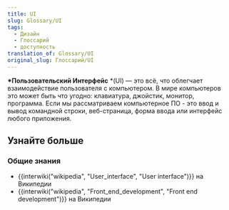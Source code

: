 ```yaml
---
title: UI
slug: Glossary/UI
tags:
  - Дизайн
  - Глоссарий
  - доступность
translation_of: Glossary/UI
original_slug: Глоссарий/UI
---
```

**\*Пользовательский Интерфейс** \*(UI) — это всё, что облегчает взаимодействие пользователя с компьютером. В мире компьютеров это может быть что угодно: клавиатура, джойстик, монитор, программа. Если мы рассматриваем компьютерное ПО - это ввод и вывод командной строки, веб-страница, форма ввода или интерфейс любого приложения.

## Узнайте больше

### Общие знания

- {{interwiki("wikipedia", "User_interface", "User interface")}} на Википедии
- {{interwiki("wikipedia", "Front_end_development", "Front end development")}} на Википедии
